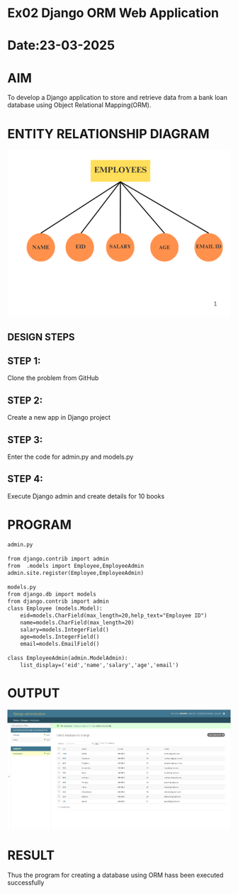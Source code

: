 # Ex02 Django ORM Web Application
# Date:23-03-2025
# AIM
To develop a Django application to store and retrieve data from a bank loan database using Object Relational Mapping(ORM).

# ENTITY RELATIONSHIP DIAGRAM
![alt text](flowchart.png)

## DESIGN STEPS
## STEP 1:
Clone the problem from GitHub

## STEP 2:
Create a new app in Django project

## STEP 3:
Enter the code for admin.py and models.py

## STEP 4:
Execute Django admin and create details for 10 books

# PROGRAM
```
admin.py

from django.contrib import admin
from  .models import Employee,EmployeeAdmin
admin.site.register(Employee,EmployeeAdmin)

models.py
from django.db import models
from django.contrib import admin
class Employee (models.Model):
    eid=models.CharField(max_length=20,help_text="Employee ID")
    name=models.CharField(max_length=20)
    salary=models.IntegerField()
    age=models.IntegerField()
    email=models.EmailField()

class EmployeeAdmin(admin.ModelAdmin):
    list_display=('eid','name','salary','age','email')

```
# OUTPUT
![alt text](<Screenshot 2025-03-23 170652.png>)

# RESULT
Thus the program for creating a database using ORM hass been executed successfully
